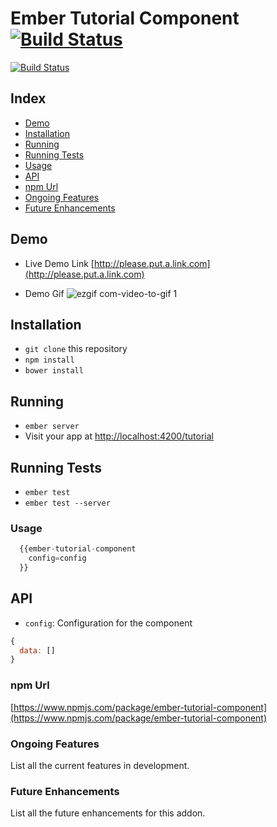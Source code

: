 # Ember Tutorial Component [![Build Status](http://api.sandbox.screwdriver.corp.yahoo.com:4080/badge/95889/component/icon)](http://api.sandbox.screwdriver.corp.yahoo.com:4080/badge/95889/component/target)

[![Build Status](https://travis-ci.org/svkangal/ember-tutorial-component.svg?branch=documentation)](https://travis-ci.org/svkangal/ember-tutorial-component)

## Index

 - [Demo](#demo)
 - [Installation](#installation)
 - [Running](#running)
 - [Running Tests](#running-tests)
 - [Usage](#usage)
 - [API](#api)
 - [npm Url](#npm-url)
 - [Ongoing Features](#ongoing-features)
 - [Future Enhancements](#future-enchancements)

## Demo
 - Live Demo Link
   [http://please.put.a.link.com](http://please.put.a.link.com)
 
 - Demo Gif
   ![ezgif com-video-to-gif 1](https://cloud.githubusercontent.com/assets/2807160/17454524/fe61d674-5b4d-11e6-8f3f-d5dfb9a2bb57.gif)

## Installation

* `git clone` this repository
* `npm install`
* `bower install`

## Running

* `ember server`
* Visit your app at [http://localhost:4200/tutorial](http://localhost:4200/tutorial)

## Running Tests

* `ember test`
* `ember test --server`

### Usage
```javascript
  {{ember-tutorial-component
    config=config
  }}
```
## API

* `config`: Configuration for the component

```javascript
{ 
  data: []
}
```

### npm Url
[https://www.npmjs.com/package/ember-tutorial-component](https://www.npmjs.com/package/ember-tutorial-component)

### Ongoing Features
List all the current features in development.

### Future Enhancements
List all the future enhancements for this addon.
      

